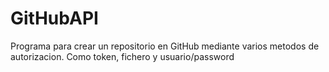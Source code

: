 # GitHubAPI

Programa para crear un repositorio en GitHub mediante varios metodos de autorizacion. Como token, fichero y usuario/password
